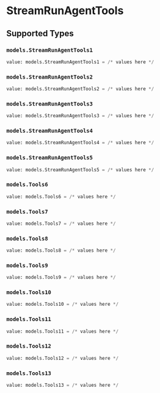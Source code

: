 # StreamRunAgentTools


## Supported Types

### `models.StreamRunAgentTools1`

```python
value: models.StreamRunAgentTools1 = /* values here */
```

### `models.StreamRunAgentTools2`

```python
value: models.StreamRunAgentTools2 = /* values here */
```

### `models.StreamRunAgentTools3`

```python
value: models.StreamRunAgentTools3 = /* values here */
```

### `models.StreamRunAgentTools4`

```python
value: models.StreamRunAgentTools4 = /* values here */
```

### `models.StreamRunAgentTools5`

```python
value: models.StreamRunAgentTools5 = /* values here */
```

### `models.Tools6`

```python
value: models.Tools6 = /* values here */
```

### `models.Tools7`

```python
value: models.Tools7 = /* values here */
```

### `models.Tools8`

```python
value: models.Tools8 = /* values here */
```

### `models.Tools9`

```python
value: models.Tools9 = /* values here */
```

### `models.Tools10`

```python
value: models.Tools10 = /* values here */
```

### `models.Tools11`

```python
value: models.Tools11 = /* values here */
```

### `models.Tools12`

```python
value: models.Tools12 = /* values here */
```

### `models.Tools13`

```python
value: models.Tools13 = /* values here */
```

